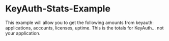 # KeyAuth-Stats-Example
This example will allow you to get the following amounts from keyauth: applications, accounts, licenses, uptime. This is the totals for KeyAuth... not your application. 
